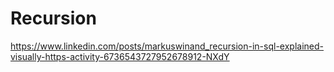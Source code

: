 # Recursion

https://www.linkedin.com/posts/markuswinand_recursion-in-sql-explained-visually-https-activity-6736543727952678912-NXdY
